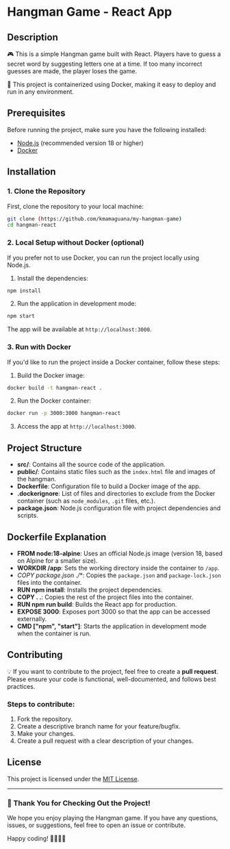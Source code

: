 # Hangman Game - React App

## Description

🎮 This is a simple Hangman game built with React. Players have to guess a secret word by suggesting letters one at a time. If too many incorrect guesses are made, the player loses the game. 

🚀 This project is containerized using Docker, making it easy to deploy and run in any environment.

## Prerequisites

Before running the project, make sure you have the following installed:

- [Node.js](https://nodejs.org/en/) (recommended version 18 or higher)
- [Docker](https://www.docker.com/products/docker-desktop)

## Installation

### 1. Clone the Repository

First, clone the repository to your local machine:

```bash
git clone (https://github.com/kmamaguana/my-hangman-game)
cd hangman-react
```

### 2. Local Setup without Docker (optional)

If you prefer not to use Docker, you can run the project locally using Node.js.

1. Install the dependencies:

```bash
npm install
```

2. Run the application in development mode:

```bash
npm start
```

The app will be available at `http://localhost:3000`.

### 3. Run with Docker

If you'd like to run the project inside a Docker container, follow these steps:

1. Build the Docker image:

```bash
docker build -t hangman-react .
```

2. Run the Docker container:

```bash
docker run -p 3000:3000 hangman-react
```

3. Access the app at `http://localhost:3000`.

## Project Structure

- **src/**: Contains all the source code of the application.
- **public/**: Contains static files such as the `index.html` file and images of the hangman.
- **Dockerfile**: Configuration file to build a Docker image of the app.
- **.dockerignore**: List of files and directories to exclude from the Docker container (such as `node_modules`, `.git` files, etc.).
- **package.json**: Node.js configuration file with project dependencies and scripts.

## Dockerfile Explanation

- **FROM node:18-alpine**: Uses an official Node.js image (version 18, based on Alpine for a smaller size).
- **WORKDIR /app**: Sets the working directory inside the container to `/app`.
- **COPY package*.json ./**: Copies the `package.json` and `package-lock.json` files into the container.
- **RUN npm install**: Installs the project dependencies.
- **COPY . .**: Copies the rest of the project files into the container.
- **RUN npm run build**: Builds the React app for production.
- **EXPOSE 3000**: Exposes port 3000 so that the app can be accessed externally.
- **CMD ["npm", "start"]**: Starts the application in development mode when the container is run.

## Contributing

💡 If you want to contribute to the project, feel free to create a **pull request**. Please ensure your code is functional, well-documented, and follows best practices.

### Steps to contribute:

1. Fork the repository.
2. Create a descriptive branch name for your feature/bugfix.
3. Make your changes.
4. Create a pull request with a clear description of your changes.

## License

This project is licensed under the [MIT License](LICENSE).

---

### 🙏 Thank You for Checking Out the Project!

We hope you enjoy playing the Hangman game. If you have any questions, issues, or suggestions, feel free to open an issue or contribute. 

Happy coding! 👩‍💻👨‍💻
```
